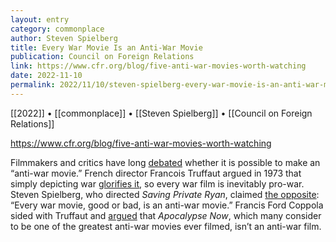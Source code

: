 ```yaml
---
layout: entry
category: commonplace
author: Steven Spielberg
title: Every War Movie Is an Anti-War Movie
publication: Council on Foreign Relations
link: https://www.cfr.org/blog/five-anti-war-movies-worth-watching
date: 2022-11-10
permalink: 2022/11/10/steven-spielberg-every-war-movie-is-an-anti-war-movie
---
```


[[2022]] • [[commonplace]] • [[Steven Spielberg]] • [[Council on Foreign Relations]]

https://www.cfr.org/blog/five-anti-war-movies-worth-watching

Filmmakers and critics have long [debated](https://www.bbc.com/culture/article/20140710-can-a-film-be-truly-anti-war) whether it is possible to make an “anti-war movie.” French director Francois Truffaut argued in 1973 that simply depicting war [glorifies it](https://www.theringer.com/movies/2020/1/29/21112768/war-movies-1917-dunkirk-saving-private-ryan-apocalypse-now), so every war film is inevitably pro-war. Steven Spielberg, who directed *Saving Private Ryan*, claimed [the opposite](https://www.theatlantic.com/entertainment/archive/2014/01/-em-lone-survivor-em-s-takeaway-every-war-movie-is-a-pro-war-movie/282812/): “Every war movie, good or bad, is an anti-war movie.” Francis Ford Coppola sided with Truffaut and [argued](https://www.theguardian.com/film/2019/aug/09/francis-ford-coppola-apocalypse-now-is-not-an-anti-war-film) that *Apocalypse Now*, which many consider to be one of the greatest anti-war movies ever filmed, isn’t an anti-war film.
